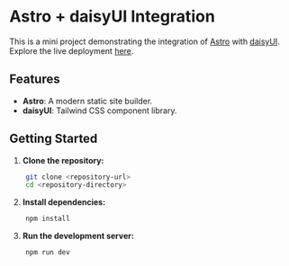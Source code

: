 # Astro + daisyUI Integration

This is a mini project demonstrating the integration of [Astro](https://docs.astro.build/) with [daisyUI](https://daisyui.com/docs/). Explore the live deployment [here](https://spike-daisyui-astro.vercel.app/).

## Features

- **Astro**: A modern static site builder.
- **daisyUI**: Tailwind CSS component library.

## Getting Started

1. **Clone the repository:**
```sh
    git clone <repository-url>
    cd <repository-directory>
```
    
2. **Install dependencies:**
   
```sh
    npm install
```
3. **Run the development server:**
   
```sh
    npm run dev
```    
